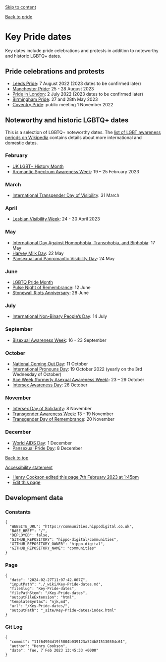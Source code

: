 [Skip to content](#content)

[](/)

[Back to pride](/Pride)

# Key Pride dates

Key dates include pride celebrations and protests in addition to noteworthy and historic LGBTQ+ dates.

## Pride celebrations and protests

* [Leeds Pride](http://www.leedspride.com/): 7 August 2022 (2023 dates to be confirmed later)
* [Manchester Pride](https://www.manchesterpride.com/): 25 - 28 August 2023
* [Pride in London](https://prideinlondon.org/): 2 July 2022 (2023 dates to be confirmed later)
* [Birmingham Pride](https://birminghampride.com/): 27 and 28th May 2023
* [Coventry Pride](https://coventrypride.org.uk/): public meeting 1 November 2022

## Noteworthy and historic LGBTQ+ dates

This is a selection of LGBTQ+ noteworthy dates. The [list of LGBT awareness periods on Wikipedia](https://en.wikipedia.org/wiki/List_of_LGBT_awareness_periods) contains details about more international and domestic dates.

### February

* [UK LGBT+ History Month](https://lgbtplushistorymonth.co.uk/)
* [Aromantic Spectrum Awareness Week](http://www.arospecweek.org/): 19 – 25 February 2023

### March

* [International Transgender Day of Visibility](https://lgbt.foundation/who-we-help/trans-people/trans-day-of-visibility): 31 March

### April

* [Lesbian Visibility Week](https://www.lesbianvisibilityweek.com/): 24 - 30 April 2023

### May

* [International Day Against Homophobia, Transphobia, and Biphobia](https://may17.org/): 17 May
* [Harvey Milk Day](https://milkfoundation.org/): 22 May
* [Pansexual and Panromantic Visibility Day](https://domoreproject.org/blog/visibility-what-it-means-to-be-pansexual): 24 May

### June

* [LGBTQ Pride Month](https://www.loc.gov/lgbt-pride-month/about/)
* [Pulse Night of Remembrance](https://onepulsefoundation.org/): 12 June
* [Stonewall Riots Anniversary](https://www.stonewall.org.uk/about-us/news/stonewall-uprising-50-years-lgbt-history): 28 June

### July

* [International Non-Binary People’s Day](https://www.stonewall.org.uk/about-us/news/10-ways-step-ally-non-binary-people): 14 July

### September

* [Bisexual Awareness Week](https://www.stonewall.org.uk/about-us/news/why-do-we-need-bi-visibility-day): 16 - 23 September

### October

* [National Coming Out Day](https://en.wikipedia.org/wiki/National_Coming_Out_Day): 11 October
* [International Pronouns Day](https://pronounsday.org/): 19 October 2022 (yearly on the 3rd Wednesday of October)
* [Ace Week (formerly Asexual Awareness Week)](https://aceweek.org/): 23 – 29 October
* [Intersex Awareness Day](https://intersexday.org/en/): 26 October

### November

* [Intersex Day of Solidarity](https://intersexday.org/en/intersex-day-of-solidarity/): 8 November
* [Transgender Awareness Week](https://www.glaad.org/transweek): 13 - 19 November
* [Transgender Day of Remembrance](https://www.glaad.org/tdor): 20 November

### December

* [World AIDS Day](/World-AIDS-Day/): 1 December
* [Pansexual Pride Day](https://heckinunicorn.com/blogs/heckin-unicorn-blog/when-is-pansexual-pride-day-2023): 8 December

[Back to top](#top)

[Accessibility statement](/Accessibility/)

* [Henry Cookson edited this page 7th February 2023 at 1:45pm](https://github.com/hippo-digital/communities/wiki/Key-Pride-dates/_compare/11f64904d19f5004b039123a524b815130304c61?diff=unified)
* [Edit this page](https://github.com/hippo-digital/communities/wiki/Key-Pride-dates/_edit)

## Development data

### Constants

```
{
  "WEBSITE_URL": "https://communities.hippodigital.co.uk",
  "BASE_HREF": "/",
  "DEPLOYED": false,
  "GITHUB_REPOSITORY": "hippo-digital/communities",
  "GITHUB_REPOSITORY_OWNER": "hippo-digital",
  "GITHUB_REPOSITORY_NAME": "communities"
}
```

### Page

```
{
  "date": "2024-02-27T11:07:42.007Z",
  "inputPath": "./_wiki/Key-Pride-dates.md",
  "fileSlug": "Key-Pride-dates",
  "filePathStem": "/Key-Pride-dates",
  "outputFileExtension": "html",
  "templateSyntax": "njk,md",
  "url": "/Key-Pride-dates/",
  "outputPath": "_site/Key-Pride-dates/index.html"
}
```

### Git Log

```
{
  "commit": "11f64904d19f5004b039123a524b815130304c61",
  "author": "Henry Cookson",
  "date": "Tue, 7 Feb 2023 13:45:33 +0000"
}
```
